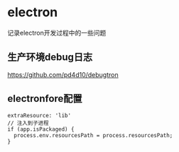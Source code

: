 # electron
记录electron开发过程中的一些问题

## 生产环境debug日志
https://github.com/pd4d10/debugtron

## electronfore配置

```
extraResource: 'lib'
// 注入到子进程
if (app.isPackaged) {
  process.env.resourcesPath = process.resourcesPath;
}
```
